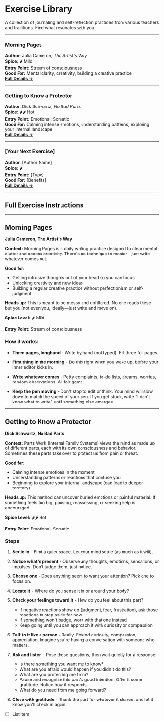 # Exercise Library

A collection of journaling and self-reflection practices from various teachers and traditions. Find what resonates with you.

---

### Morning Pages
**Author:** Julia Cameron, _The Artist's Way_  
**Spice:** 🌶️ Mild  
**Entry Point:** Stream of consciousness  
**Good For:** Mental clarity, creativity, building a creative practice  
**[Full Details →](#morning-pages)**

---

### Getting to Know a Protector
**Author:** Dick Schwartz, _No Bad Parts_  
**Spice:** 🌶️🌶️ Hot  
**Entry Point:** Emotional, Somatic  
**Good For:** Calming intense emotions, understanding patterns, exploring your internal landscape  
**[Full Details →](#getting-to-know-a-protector-1)**

---

### [Your Next Exercise]
**Author:** [Author Name]  
**Spice:** 🌶️  
**Entry Point:** [Type]  
**Good For:** [Benefits]  
**[Full Details →](#anchor-link)**

---

## Full Exercise Instructions

---

## Morning Pages
**Julia Cameron, The Artist's Way**

**Context:** Morning Pages is a daily writing practice designed to clear mental clutter and access creativity. There's no technique to master—just write whatever comes out.

**Good for:**
- Getting intrusive thoughts out of your head so you can focus
- Unlocking creativity and new ideas
- Building a regular creative practice without perfectionism or self-judgment

**Heads up:** This is meant to be messy and unfiltered. No one reads these but you (not even you, ideally—just write and move on).

**Spice Level:** 🌶️ Mild

**Entry Point:** Stream of consciousness

### How it works:

- **Three pages, longhand** - Write by hand (not typed). Fill three full pages.

- **First thing in the morning** - Do this right when you wake up, before your inner editor kicks in.

- **Write whatever comes** - Petty complaints, to-do lists, dreams, worries, random observations. All fair game.

- **Keep the pen moving** - Don't stop to edit or think. Your mind will slow down to match the speed of your pen. If you get stuck, write "I don't know what to write" until something else emerges.

---

## Getting to Know a Protector
**Dick Schwartz, No Bad Parts**

**Context:** Parts Work (Internal Family Systems) views the mind as made up of different parts, each with its own consciousness and behavior. Sometimes these parts take over to protect us from pain or threat.

**Good for:**
- Calming intense emotions in the moment
- Understanding patterns or reactions that confuse you
- Beginning to explore your internal landscape (can lead to deeper territory)

**Heads up:** This method can uncover buried emotions or painful material. If something feels too big, pausing, reassessing, or seeking help is encouraged.

**Spice Level:** 🌶️🌶️ Hot

**Entry Point:** Emotional, Somatic

### Steps:

1. **Settle in** - Find a quiet space. Let your mind settle (as much as it will).

2. **Notice what's present** - Observe any thoughts, emotions, sensations, or impulses. Don't judge them, just notice.

3. **Choose one** - Does anything seem to want your attention? Pick one to focus on.

4. **Locate it** - Where do you sense it in or around your body?

5. **Check your feelings toward it** - How do you feel about this part?
   - If negative reactions show up (judgment, fear, frustration), ask those reactions to step aside for now
   - If something won't budge, work with that one instead
   - Keep going until you can approach it with curiosity or compassion

6. **Talk to it like a person** - Really. Extend curiosity, compassion, appreciation. Imagine you're having a conversation with someone who matters.

7. **Ask and listen** - Pose these questions, then wait quietly for a response:
   - Is there something you want me to know?
   - What are you afraid would happen if you didn't do this?
   - What are you protecting me from?
   - Pause and recognize this part's good intention. Offer it some gratitude. Notice how it responds.
   - What do you need from me going forward?

8. **Close with gratitude** - Thank the part for whatever it shared, and let it know you'll check in again.

 - [ ] List item
